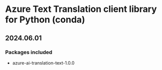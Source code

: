 # Azure Text Translation client library for Python (conda)

## 2024.06.01

### Packages included

- azure-ai-translation-text-1.0.0
